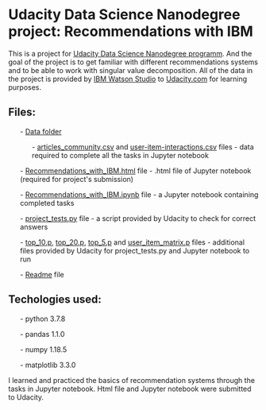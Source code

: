 <h1>Udacity Data Science Nanodegree project: Recommendations with IBM</h1>

This is a project for <a href='udacity.com'>Udacity Data Science Nanodegree programm</a>. And the goal of the project is to get familiar with different recommendations systems and to be able to work with singular value decomposition. All of the data in the project is provided by <a href='https://www.ibm.com/ru-ru/cloud/watson-studio'>IBM Watson Studio</a> to <a href='udacity.com'>Udacity.com</a> for learning purposes.

<h2>Files:</h2>
  <ul>- <a href='https://github.com/KhurazovRuslan/recommendations_with_IBM/tree/main/data'>Data folder</a>
    <ul>- <a href='https://github.com/KhurazovRuslan/recommendations_with_IBM/blob/main/data/articles_community.csv'>articles_community.csv</a> and <a href='https://github.com/KhurazovRuslan/recommendations_with_IBM/blob/main/data/user-item-interactions.csv'>user-item-interactions.csv</a> files - data required to complete all the tasks in Jupyter notebook
    </ul>
</ul>
  <ul>- <a href='https://github.com/KhurazovRuslan/recommendations_with_IBM/blob/main/Recommendations_with_IBM.html'>Recommendations_with_IBM.html</a> file - .html file of Jupyter notebook (required for project's submission)
  </ul>
  <ul>- <a href='https://github.com/KhurazovRuslan/recommendations_with_IBM/blob/main/Recommendations_with_IBM.ipynb'>Recommendations_with_IBM.ipynb</a> file - a Jupyter notebook containing completed tasks
  </ul>
  <ul>- <a href='https://github.com/KhurazovRuslan/recommendations_with_IBM/blob/main/project_tests.py'https://github.com/KhurazovRuslan/recommendations_with_IBM/blob/main/project_tests.py>project_tests.py</a> file - a script provided by Udacity to check for correct answers
  </ul>
  <ul>- <a href='https://github.com/KhurazovRuslan/recommendations_with_IBM/blob/main/top_10.p'>top_10.p</a>, <a href='https://github.com/KhurazovRuslan/recommendations_with_IBM/blob/main/top_20.p'>top_20.p</a>, <a href='https://github.com/KhurazovRuslan/recommendations_with_IBM/blob/main/top_5.p'>top_5.p</a> and <a href='https://github.com/KhurazovRuslan/recommendations_with_IBM/blob/main/user_item_matrix.p'>user_item_matrix.p</a> files - additional files provided by Udacity for project_tests.py and Jupyter notebook to run
  </ul>
  <ul>- <a href='https://github.com/KhurazovRuslan/recommendations_with_IBM/blob/main/README.md'>Readme</a> file
  </ul>
  
  <h2>Techologies used:</h2>
      <ul>- python 3.7.8</ul>
      <ul>- pandas 1.1.0</ul>
      <ul>- numpy 1.18.5</ul>
      <ul>- matplotlib 3.3.0</ul>
      
 I learned and practiced the basics of recommendation systems through the tasks in Jupyter notebook. Html file and Jupyter notebook were submitted to Udacity.     
